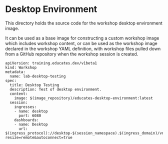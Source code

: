 Desktop Environment
===================

This directory holds the source code for the workshop desktop environment image.

It can be used as a base image for constructing a custom workshop image which
includes workshop content, or can be used as the workshop image declared in the
workshop YAML definition, with workshop files pulled down from a GitHub
repository when the workshop session is created.

```
apiVersion: training.educates.dev/v1beta1
kind: Workshop
metadata:
  name: lab-desktop-testing
spec:
  title: Desktop Testing
  description: Test of desktop environment.
  content:
    image: $(image_repository)/educates-desktop-environment:latest
  session:
    ingresses:
    - name: desktop
      port: 6080
    dashboards:
    - name: Desktop
      url: $(ingress_protocol)://desktop-$(session_namespace).$(ingress_domain)/vnc.html?resize=remote&autoconnect=true
```
